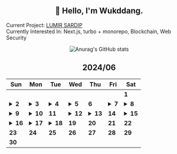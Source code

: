 <div align="center">

## 🙌 Hello, I'm Wukddang.

<div align="left">
  
  Current Project: [LUMIR SARDIP](https://sardip.lumir.space) <br />
  Currently Interested In: Next.js, turbo + monorepo, Blockchain, Web Security
</div>

![Anurag's GitHub stats](https://github-readme-stats.vercel.app/api?username=wukdddang&show_icons=true&theme=radical)


<!--CALENDAR-START-->
## 2024/06

| Sun | Mon | Tue | Wed | Thu | Fri | Sat |
| --- | --- | --- | --- | --- | --- | --- |
|     |     |     |     |     |     | **1** |
| <details><summary>**2**</summary>LRIM 리팩토링</details> | <details><summary>**3**</summary>ES6+ 심화: 16강</details> | <details><summary>**4**</summary>DOM: 14-15강</details> | <details><summary>**5**</summary>ES6+ 심화: 17강</details> | **6** | <details><summary>**7**</summary>ES6+ 심화: 18강</details> | <details><summary>**8**</summary>블로그 글 작성: 프론트엔드와 DTO</details> |
| <details><summary>**9**</summary>블로그 글 작성: 비트코인/블록체인 개념</details> | <details><summary>**10**</summary>SARDIP 리팩토링</details> | **11** | <details><summary>**12**</summary>블로그 글 작성: 비트코인/블록체인 개념 예제</details> | <details><summary>**13**</summary>블로그 글 작성: 비트코인/블록체인 개념 예제 작성</details> | **14** | <details><summary>**15**</summary>블로그 글 작성: Next.js 모노레포</details> |
| <details><summary>**16**</summary>TS: Udemy 강의 섹션 13.61-64 / BE: Udemy Node.js 백엔드 강의 6-7강, 8강 1/3</details> | <details><summary>**17**</summary>BE: Udemy Node.js 백엔드 강의 8강 2/3</details> | <details><summary>**18**</summary>BE: Udemy Node.js 백엔드 강의 8강 3/3</details> | **19** | **20** | **21** | **22** |
| **23** | **24** | **25** | **26** | **27** | **28** | **29** |
| **30** |

<!--CALENDAR-END-->

